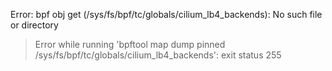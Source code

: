 Error: bpf obj get (/sys/fs/bpf/tc/globals/cilium_lb4_backends): No such file or directory
> Error while running 'bpftool map dump pinned /sys/fs/bpf/tc/globals/cilium_lb4_backends':  exit status 255

